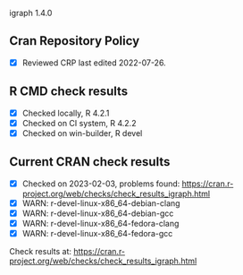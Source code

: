 igraph 1.4.0

## Cran Repository Policy

- [x] Reviewed CRP last edited 2022-07-26.

## R CMD check results

- [x] Checked locally, R 4.2.1
- [x] Checked on CI system, R 4.2.2
- [x] Checked on win-builder, R devel

## Current CRAN check results

- [x] Checked on 2023-02-03, problems found: https://cran.r-project.org/web/checks/check_results_igraph.html
- [x] WARN: r-devel-linux-x86_64-debian-clang
- [x] WARN: r-devel-linux-x86_64-debian-gcc
- [x] WARN: r-devel-linux-x86_64-fedora-clang
- [x] WARN: r-devel-linux-x86_64-fedora-gcc

Check results at: https://cran.r-project.org/web/checks/check_results_igraph.html
